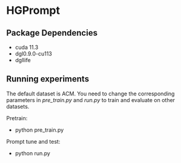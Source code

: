 # HGPrompt

## Package Dependencies

- cuda 11.3
- dgl0.9.0-cu113
- dgllife

## Running experiments

The default dataset is ACM.  You need to change the corresponding parameters in *pre_train.py* and *run.py* to train and evaluate on other datasets.

Pretrain:

- python pre_train.py

Prompt tune and test:

- python run.py
